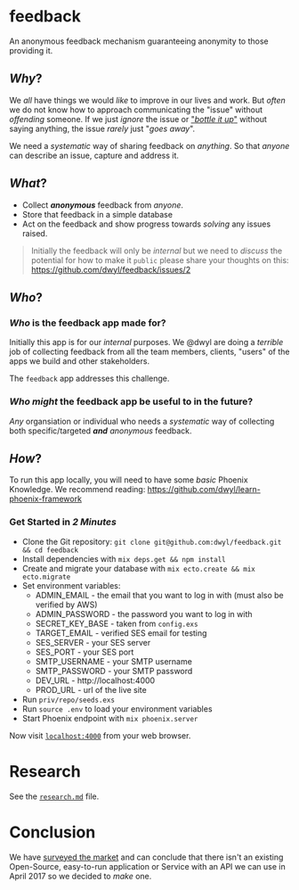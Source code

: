 # feedback

An anonymous feedback mechanism guaranteeing anonymity to those providing it.

## _Why_?

We _all_ have things we would _like_ to improve in our lives and work.
But _often_ we do not know how to approach communicating the "issue"
without _offending_ someone.
If we just _ignore_ the issue or
["_bottle it up_"](https://youtu.be/tf92q6Vrj2o)
without saying anything,
the issue _rarely_ just "_goes away_".

We need a _systematic_ way of sharing feedback on _anything_.
So that _anyone_ can describe an issue, capture and address it.


## _What_?

+ Collect ***anonymous*** feedback from _anyone_.
+ Store that feedback in a simple database
+ Act on the feedback and show progress towards _solving_ any issues raised.

> Initially the feedback will only be _internal_ but we need
to _discuss_ the potential for how to make it `public`
please share your thoughts on this: https://github.com/dwyl/feedback/issues/2




## _Who_?

### _Who_ is the feedback app made for?

Initially this app is for our _internal_ purposes.
We @dwyl are doing a _terrible_ job of collecting feedback from
all the team members, clients,
"users" of the apps we build and other stakeholders.

The `feedback` app addresses this challenge.

### _Who_ _might_ the feedback app be useful to in the future?

_Any_ organsiation or individual who needs a _systematic_ way of collecting
both specific/targeted ***and*** _anonymous_ feedback.


## _How_?

To run this app locally, you will need to have some _basic_ Phoenix Knowledge.
We recommend reading: https://github.com/dwyl/learn-phoenix-framework

### Get Started in _2 Minutes_


+ Clone the Git repository: `git clone git@github.com:dwyl/feedback.git && cd feedback`
+ Install dependencies with `mix deps.get && npm install`
+ Create and migrate your database with `mix ecto.create && mix ecto.migrate`
+ Set environment variables:
  + ADMIN_EMAIL - the email that you want to log in with (must also be verified by AWS)
  + ADMIN_PASSWORD - the password you want to log in with
  + SECRET_KEY_BASE - taken from `config.exs`
  + TARGET_EMAIL - verified SES email for testing
  + SES_SERVER - your SES server
  + SES_PORT - your SES port
  + SMTP_USERNAME - your SMTP username
  + SMTP_PASSWORD - your SMTP password
  + DEV_URL - http://localhost:4000
  + PROD_URL - url of the live site
+ Run `priv/repo/seeds.exs`
+ Run `source .env` to load your environment variables
+ Start Phoenix endpoint with `mix phoenix.server`

Now visit [`localhost:4000`](http://localhost:4000) from your web browser.


# Research

See the [`research.md`](https://github.com/dwyl/feedback/blob/master/research.md)
file.

# Conclusion

We have [surveyed the market](https://github.com/dwyl/feedback/blob/master/research.md)
and can conclude that there isn't an existing Open-Source, easy-to-run application
or Service with an API we can use in April 2017 so we decided to *make* one.
